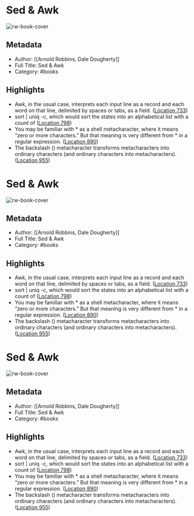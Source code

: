 # Sed & Awk

![rw-book-cover](https://images-na.ssl-images-amazon.com/images/I/51Emp42I29L._SL200_.jpg)

## Metadata
- Author: [[Arnold Robbins, Dale Dougherty]]
- Full Title: Sed & Awk
- Category: #books

## Highlights
- Awk, in the usual case, interprets each input line as a record and each word on that line, delimited by spaces or tabs, as a field. ([Location 733](https://readwise.io/to_kindle?action=open&asin=B004D4Y302&location=733))
- sort | uniq -c, which would sort the states into an alphabetical list with a count of ([Location 798](https://readwise.io/to_kindle?action=open&asin=B004D4Y302&location=798))
- You may be familiar with * as a shell metacharacter, where it means “zero or more characters.” But that meaning is very different from * in a regular expression. ([Location 890](https://readwise.io/to_kindle?action=open&asin=B004D4Y302&location=890))
- The backslash (\) metacharacter transforms metacharacters into ordinary characters (and ordinary characters into metacharacters). ([Location 955](https://readwise.io/to_kindle?action=open&asin=B004D4Y302&location=955))
# Sed & Awk

![rw-book-cover](https://images-na.ssl-images-amazon.com/images/I/51Emp42I29L._SL200_.jpg)

## Metadata
- Author: [[Arnold Robbins, Dale Dougherty]]
- Full Title: Sed & Awk
- Category: #books

## Highlights
- Awk, in the usual case, interprets each input line as a record and each word on that line, delimited by spaces or tabs, as a field. ([Location 733](https://readwise.io/to_kindle?action=open&asin=B004D4Y302&location=733))
- sort | uniq -c, which would sort the states into an alphabetical list with a count of ([Location 798](https://readwise.io/to_kindle?action=open&asin=B004D4Y302&location=798))
- You may be familiar with * as a shell metacharacter, where it means “zero or more characters.” But that meaning is very different from * in a regular expression. ([Location 890](https://readwise.io/to_kindle?action=open&asin=B004D4Y302&location=890))
- The backslash (\) metacharacter transforms metacharacters into ordinary characters (and ordinary characters into metacharacters). ([Location 955](https://readwise.io/to_kindle?action=open&asin=B004D4Y302&location=955))
# Sed & Awk

![rw-book-cover](https://images-na.ssl-images-amazon.com/images/I/51Emp42I29L._SL200_.jpg)

## Metadata
- Author: [[Arnold Robbins, Dale Dougherty]]
- Full Title: Sed & Awk
- Category: #books

## Highlights
- Awk, in the usual case, interprets each input line as a record and each word on that line, delimited by spaces or tabs, as a field. ([Location 733](https://readwise.io/to_kindle?action=open&asin=B004D4Y302&location=733))
- sort | uniq -c, which would sort the states into an alphabetical list with a count of ([Location 798](https://readwise.io/to_kindle?action=open&asin=B004D4Y302&location=798))
- You may be familiar with * as a shell metacharacter, where it means “zero or more characters.” But that meaning is very different from * in a regular expression. ([Location 890](https://readwise.io/to_kindle?action=open&asin=B004D4Y302&location=890))
- The backslash (\) metacharacter transforms metacharacters into ordinary characters (and ordinary characters into metacharacters). ([Location 955](https://readwise.io/to_kindle?action=open&asin=B004D4Y302&location=955))
